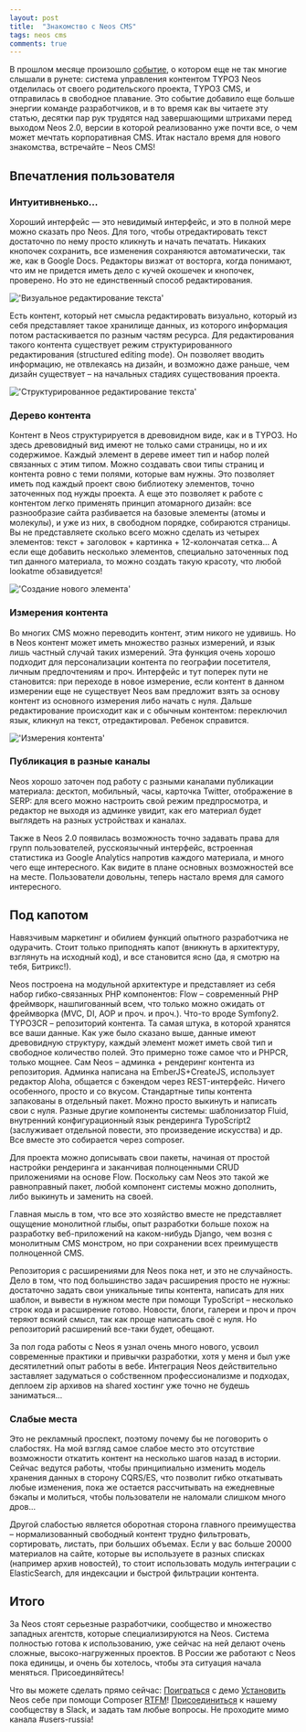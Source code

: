 ```yaml
---
layout: post
title:  "Знакомство с Neos CMS"
tags: neos cms
comments: true
---
```


В прошлом месяце произошло [событие](https://neos.typo3.org/news/preparing-for-the-future.html), о котором еще не так многие слышали в рунете: система управления контентом TYPO3 Neos отделилась от своего родительского проекта, TYPO3 CMS, и отправилась в свободное плавание. Это событие добавило еще больше энергии команде разработчиков, и в то время как вы читаете эту статью, десятки пар рук трудятся над завершающими штрихами перед выходом Neos 2.0, версии в которой реализованно уже почти все, о чем может мечтать корпоративная CMS. Итак настало время для нового знакомства, встречайте – Neos CMS!


## Впечатления пользователя

### Интуитивненько...
Хороший интерфейс — это невидимый интерфейс, и это в полной мере можно сказать про Neos. Для того, чтобы отредактировать текст достаточно по нему просто кликнуть и начать печатать. Никаких кнопочек сохранить, все изменения сохраняются автоматически, так же, как в Google Docs. Редакторы визжат от восторга, когда понимают, что им не придется иметь дело с кучей окошечек и кнопочек, проверено. Но это не единственный способ редактирования.

!['Визуальное редактирование текста'](/assets/aboutneos/inline.png)

Есть контент, который нет смысла редактировать визуально, который из себя представляет такое хранилище данных, из которого информация потом растаскивается по разным частям ресурса. Для редактирования такого контента существует режим структурированного редактирования (structured editing mode).
Он позволяет вводить информацию, не отвлекаясь на дизайн, и возможно даже раньше, чем дизайн существует – на начальных стадиях существования проекта.

!['Структурированное редактирование текста'](/assets/aboutneos/structured.png)

### Дерево контента
Контент в Neos структурируется в древовидном виде, как и в TYPO3. Но здесь древовидный вид имеют не только сами страницы, но и их содержимое. Каждый элемент в дереве имеет тип и набор полей связанных с этим типом. Можно создавать свои типы страниц и контента ровно с теми полями, которые вам нужны. Это позволяет иметь под каждый проект свою библиотеку элементов, точно заточенных под нужды проекта.
А еще это позволяет к работе с контентом легко применять принцип атомарного дизайн: все разнообразие сайта разбивается на базовые элементы (атомы и молекулы), и уже из них, в свободном порядке, собираются страницы. Вы не представляете сколько всего можно сделать из четырех элементов: текст + заголовок + картинка + 12-колончатая сетка… А если еще добавить несколько элементов, специально заточенных под тип данного материала, то можно создать такую красоту, что любой lookatme обзавидуется!

!['Создание нового элемента'](/assets/aboutneos/createnode.png)

### Измерения контента
Во многих CMS можно переводить контент, этим никого не удивишь. Но в Neos контент может иметь множество разных измерений, и язык лишь частный случай таких измерений. Эта функция очень хорошо подходит для персонализации контента по географии посетителя, личным предпочтениям и проч.
Интерфейс и тут поперек пути не становится: при переходе в новое измерение, если контент в данном измерении еще не существует Neos вам предложит взять за основу контент из основного измерения либо начать с нуля. Дальше редактирование происходит как и с обычным контентом: переключил язык, кликнул на текст, отредактировал. Ребенок справится.

!['Измерения контента'](/assets/aboutneos/dimensions.png)

### Публикация в разные каналы
Neos хорошо заточен под работу с разными каналами публикации материала: десктоп, мобильный, часы, карточка Twitter, отображение в SERP: для всего можно настроить свой режим предпросмотра, и редактор не выходя из админке увидит, как его материал будет выглядеть на разных устройствах и каналах.

Также в Neos 2.0 появилась возможность точно задавать права для групп пользователей, русскоязычный интерфейс, встроенная статистика из Google Analytics напротив каждого материала, и много чего еще интересного.
Как видите в плане основных возможностей все на месте. Пользователи довольны, теперь настало время для самого интересного.

## Под капотом
Навязчивым маркетинг и обилием функций опытного разработчика не одурачить. Стоит только приподнять капот (вникнуть в архитектуру, взглянуть на исходный код), и все становится ясно (да, я смотрю на тебя, Битрикс!).

Neos построена на модульной архитектуре и представляет из себя набор гибко-связанных PHP компонентов:
Flow – современный PHP фреймворк, нашпигованный всем, что только можно ожидать от фреймворка (MVC, DI, AOP и проч. и проч.). Что-то вроде Symfony2.
TYPO3CR – репозиторий контента. Та самая штука, в которой хранятся все ваши данные. Как уже было сказано выше, данные имеют древовидную структуру, каждый элемент может иметь свой тип и свободное количество полей. Это примерно тоже самое что и PHPCR, только мощнее.
Сам Neos – админка + рендеринг контента из репозитория. Админка написана на EmberJS+CreateJS, использует редактор Aloha, общается с бэкендом через REST-интерфейс. Ничего особенного, просто и со вкусом.
Стандартные типы контента запакованы в отдельный пакет. Можно просто выкинуть и написать свои с нуля.
Разные другие компоненты системы: шаблонизатор Fluid, внутренний конфигурационный язык рендеринга TypoScript2 (заслуживает отдельной повести, это произведение искусства) и др.
Все вместе это собирается через composer.

Для проекта можно дописывать свои пакеты, начиная от простой настройки рендеринга и заканчивая полноценными CRUD приложениями на основе Flow. Поскольку сам Neos это такой же равноправный пакет, любой компонент системы можно дополнить, либо выкинуть и заменить на своей.

Главная мысль в том, что все это хозяйство вместе не представляет ощущение монолитной глыбы, опыт разработки больше похож на разработку веб-приложений на каком-нибудь Django, чем возня с монолитным CMS монстром, но при сохранении всех преимуществ полноценной CMS.

Репозитория с расширениями для Neos пока нет, и это не случайность. Дело в том, что под большинство задач расширения просто не нужны: достаточно задать свои уникальные типы контента, написать для них шаблон, и вывести в нужном месте при помощи TypoScript – несколько строк кода и расширение готово. Новости, блоги, галереи и проч и проч теряют всякий смысл, так как проще написать своё с нуля. Но репозиторий расширений все-таки будет, обещают.

За пол года работы с Neos я узнал очень много нового, усвоил современные практики и привычки разработки, хотя у меня и был уже десятилетний опыт работы в вебе. Интеграция Neos действительно заставляет задуматься о собственном профессионализме и подходах, деплоем zip архивов на shared хостинг уже точно не будешь заниматься...
### Слабые места
Это не рекламный проспект, поэтому почему бы не поговорить о слабостях.
На мой взгляд самое слабое место это отсутствие возможности откатить контент на несколько шагов назад в истории. Сейчас ведутся работы, чтобы принципиально изменить модель хранения данных в сторону CQRS/ES, что позволит гибко откатывать любые изменения, пока же остается рассчитывать на ежедневные бэкапы и молиться, чтобы пользователи не наломали слишком много дров…


Другой слабостью является оборотная сторона главного преимущества – нормализованный свободный контент трудно фильтровать, сортировать, листать, при больших объемах. Если у вас больше 20000 материалов на сайте, которые вы используете в разных списках (например архив новостей), то стоит использовать модуль интеграции с ElasticSearch, для индексации и быстрой фильтрации контента. 

## Итого
За Neos стоят серьезные разработчики, сообщество и множество западных агентств, которые специализируются на Neos. Система полностью готова к использованию, уже сейчас на ней делают очень сложные, высоко-нагруженных проектов.
В России же работают с Neos пока единицы, и очень бы хотелось, чтобы эта ситуация начала меняться. Присоединяйтесь!

Что вы можете сделать прямо сейчас:
[Поиграться](http://neos-master.demo.typo3.org/en/try-me.html?--typo3_neosdemotypo3org-registration%5B%40package%5D=typo3.neosdemotypo3org&--typo3_neosdemotypo3org-registration%5B%40controller%5D=registration&--typo3_neosdemotypo3org-registration%5B%40action%5D=newaccount) с демо
[Установить](https://neos.typo3.org/develop/download.html) Neos себе при помощи Composer
[RTFM](https://neos.typo3.org/learn/documentation.html)!
[Присоединиться](http://slack.neos.io/) к нашему сообществу в Slack, и задать там любые вопросы.
Не проходите мимо канала #users-russia!

